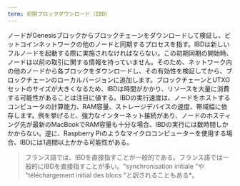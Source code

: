 ```yaml
---
term: 初期ブロックダウンロード（IBD）
---
```

ノードがGenesisブロックからブロックチェーンをダウンロードして検証し、ビットコインネットワークの他のノードと同期するプロセスを指す。IBDは新しいフルノードを起動する際に実施されなければならない。この初期同期の開始時、ノードは以前の取引に関する情報を持っていません。そのため、ネットワーク内の他のノードから各ブロックをダウンロードし、その有効性を検証してから、ブロックチェーンのローカルバージョンに追加します。ブロックチェーンとUTXOセットのサイズが大きくなるため、IBDは時間がかかり、リソースを大量に消費する可能性があることは注目に値する。IBDの実行速度は、ノードをホストするコンピュータの計算能力、RAM容量、ストレージデバイスの速度、帯域幅に依存します。例を挙げると、強力なインターネット接続があり、ノードのホスティング先が最新のMacBookでRAM容量も十分な場合、IBDの実行には数時間しかかからない。逆に、Raspberry Piのようなマイクロコンピューターを使用する場合、IBDには1週間以上かかる可能性がある。

> フランス語では、IBDを直接指すことが一般的である。フランス語では一般的にIBDを直接指すことが多い。"synchronisation initiale "や "téléchargement initial des blocs "と訳されることもある*。